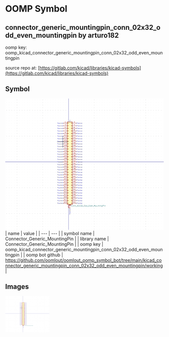 # OOMP Symbol  
## connector_generic_mountingpin_conn_02x32_odd_even_mountingpin  by arturo182  
  
oomp key: oomp_kicad_connector_generic_mountingpin_conn_02x32_odd_even_mountingpin  
  
source repo at: [https://gitlab.com/kicad/libraries/kicad-symbols](https://gitlab.com/kicad/libraries/kicad-symbols)  
## Symbol  
  
[![working.png](working_600.png)](working.png)  
| name | value | 
| --- | --- | 
| symbol name | Connector_Generic_MountingPin | 
| library name | Connector_Generic_MountingPin | 
| oomp key | oomp_kicad_connector_generic_mountingpin_conn_02x32_odd_even_mountingpin | 
| oomp bot github | https://github.com/oomlout/oomlout_oomp_symbol_bot/tree/main/kicad_connector_generic_mountingpin_conn_02x32_odd_even_mountingpin/working | 
## Images  
  
[![working.png](working_140.png)](working.png)  
